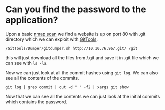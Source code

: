 # Can you find the password to the application?

Upon a basic [nmap scan](nmap_results) we find a website is up on port 80 with .git directory which we can exploit with [GitTools](https://github.com/internetwache/GitTools.git).
```
/GitTools/Dumper/gitdumper.sh http://10.10.76.96/.git/ /git
```
this will just download all the files from /.git and save it in .git file which we can see with ```ls -la```.

Now we can just look at all the commit hashes using ```git log```.
We can also see all the contents of the commits.
```
git log | grep commit | cut -d " " -f2 | xargs git show
``` 
Now that we can see all the contents we can just look at the initial commits which contains the password.
